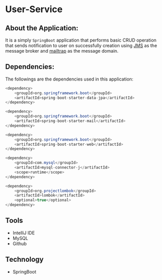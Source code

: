 # User-Service

## About the Application:

It is a simply `SpringBoot` application that performs basic CRUD
operation that sends notification to user on successfully creation using [JMS](https://spring.io/guides/gs/messaging-jms/) as the message broker and [mailtrap](https://mailtrap.io/) as the message domain.

## Dependencies:
The followings are the dependencies used in this application:

```java
<dependency>
    <groupId>org.springframework.boot</groupId>
    <artifactId>spring-boot-starter-data-jpa</artifactId>
</dependency>

<dependency>
    <groupId>org.springframework.boot</groupId>
    <artifactId>spring-boot-starter-mail</artifactId>
</dependency>

<dependency>
    <groupId>org.springframework.boot</groupId>
    <artifactId>spring-boot-starter-web</artifactId>
</dependency>

<dependency>
    <groupId>com.mysql</groupId>
    <artifactId>mysql-connector-j</artifactId>
    <scope>runtime</scope>
</dependency>

<dependency>
    <groupId>org.projectlombok</groupId>
    <artifactId>lombok</artifactId>
    <optional>true</optional>
</dependency>
```
## Tools
- IntelliJ IDE
- MySQL
- Github

## Technology
- SpringBoot